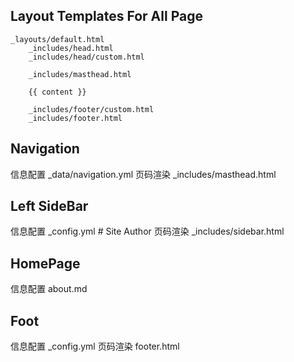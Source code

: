 ## Layout Templates For All Page
```
_layouts/default.html
    _includes/head.html
    _includes/head/custom.html

    _includes/masthead.html

    {{ content }}

    _includes/footer/custom.html
    _includes/footer.html

```

## Navigation
信息配置 _data/navigation.yml
页码渲染 _includes/masthead.html

## Left SideBar
信息配置 _config.yml # Site Author
页码渲染 _includes/sidebar.html


## HomePage
信息配置 about.md

## Foot
信息配置 _config.yml
页码渲染 footer.html

